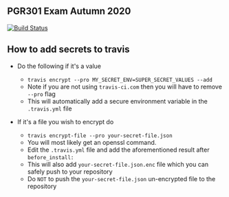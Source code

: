 ## PGR301 Exam Autumn 2020

[![Build Status](https://travis-ci.com/Hannarong98/PGR301-Eksamen-applikasjon.svg?token=DqMpxq41VWvgzW8Fy3oq&branch=master)](https://travis-ci.com/Hannarong98/PGR301-Eksamen-applikasjon)

## How to add secrets to travis

* Do the following if it's a value
    * `travis encrypt --pro MY_SECRET_ENV=SUPER_SECRET_VALUES --add`
    * Note if you are not using `travis-ci.com` then you will have to remove `--pro` flag
    * This will automatically add a secure environment variable in the `.travis.yml` file
    
* If it's a file you wish to encrypt do 
    * `travis encrypt-file --pro your-secret-file.json`
    * You will most likely get an openssl command.
    * Edit the `.travis.yml` file and add the aforementioned result after `before_install:`
    * This will also add `your-secret-file.json.enc` file which you can safely push to your repository
    * Do `NOT` to push the `your-secret-file.json` un-encrypted file to the repository